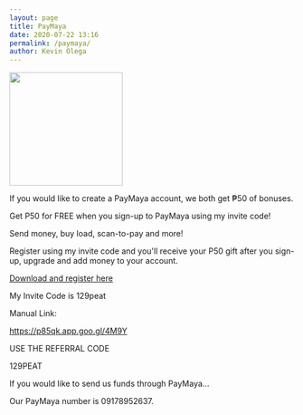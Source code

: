 ```yaml
--- 
layout: page
title: PayMaya
date: 2020-07-22 13:16
permalink: /paymaya/ 
author: Kevin Olega 
--- 
```


<img src="{{ site.url }}/images/2019-07-Kevin-Gray.jpg" width="200">

If you would like to create a PayMaya account, we both get ₱50 of bonuses.

Get P50 for FREE when you sign-up to PayMaya using my invite code! 

Send money, buy load, scan-to-pay and more! 

Register using my invite code and you'll receive your P50 gift after you sign-up, upgrade and add money to your account. 

[Download and register here](https://p85qk.app.goo.gl/4M9Y)

My Invite Code is 129peat

Manual Link:

https://p85qk.app.goo.gl/4M9Y

USE THE REFERRAL CODE

129PEAT


If you would like to send us funds through PayMaya...

Our PayMaya number is 09178952637.
